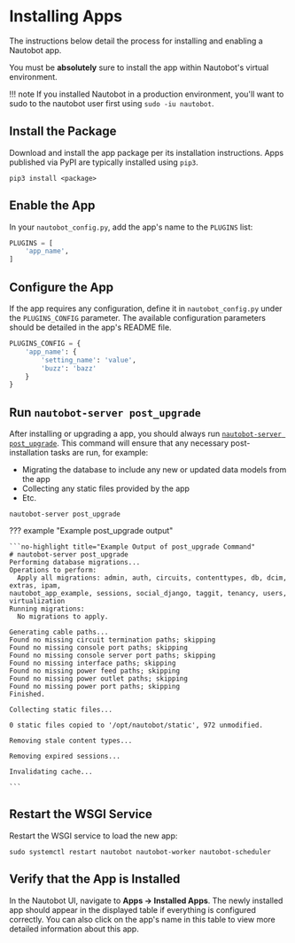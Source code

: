 # Installing Apps

The instructions below detail the process for installing and enabling a Nautobot app.

You must be **absolutely** sure to install the app within Nautobot's virtual environment.

!!! note
    If you installed Nautobot in a production environment, you'll want to sudo to the nautobot user first using `sudo -iu nautobot`.

## Install the Package

Download and install the app package per its installation instructions. Apps published via PyPI are typically installed using `pip3`.

```no-highlight title="Pip install the package"
pip3 install <package>
```


## Enable the App

In your `nautobot_config.py`, add the app's name to the `PLUGINS` list:

```python title="Update PLUGINS list in nautobot_config.py"
PLUGINS = [
    'app_name',
]
```

## Configure the App

If the app requires any configuration, define it in `nautobot_config.py` under the `PLUGINS_CONFIG` parameter. The available configuration parameters should be detailed in the app's README file.

```python title="Update PLUGINS_CONFIG in nautobot_config.py"
PLUGINS_CONFIG = {
    'app_name': {
        'setting_name': 'value',
        'buzz': 'bazz'
    }
}
```

## Run `nautobot-server post_upgrade`

After installing or upgrading a app, you should always run [`nautobot-server post_upgrade`](../tools/nautobot-server.md#post_upgrade). This command will ensure that any necessary post-installation tasks are run, for example:

* Migrating the database to include any new or updated data models from the app
* Collecting any static files provided by the app
* Etc.

```no-highlight title="Run the post_upgrade command"
nautobot-server post_upgrade
```

??? example "Example post_upgrade output"

    ```no-highlight title="Example Output of post_upgrade Command"
    # nautobot-server post_upgrade
    Performing database migrations...
    Operations to perform:
      Apply all migrations: admin, auth, circuits, contenttypes, db, dcim, extras, ipam,
    nautobot_app_example, sessions, social_django, taggit, tenancy, users, virtualization
    Running migrations:
      No migrations to apply.

    Generating cable paths...
    Found no missing circuit termination paths; skipping
    Found no missing console port paths; skipping
    Found no missing console server port paths; skipping
    Found no missing interface paths; skipping
    Found no missing power feed paths; skipping
    Found no missing power outlet paths; skipping
    Found no missing power port paths; skipping
    Finished.

    Collecting static files...

    0 static files copied to '/opt/nautobot/static', 972 unmodified.

    Removing stale content types...

    Removing expired sessions...

    Invalidating cache...

    ```

## Restart the WSGI Service

Restart the WSGI service to load the new app:

```no-highlight title="Restart Nautobot services"
sudo systemctl restart nautobot nautobot-worker nautobot-scheduler
```

## Verify that the App is Installed

In the Nautobot UI, navigate to **Apps -> Installed Apps**. The newly installed app should appear in the displayed table if everything is configured correctly. You can also click on the app's name in this table to view more detailed information about this app.
